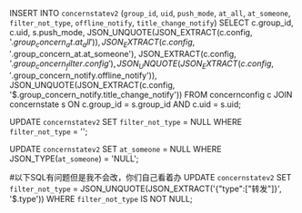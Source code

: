 INSERT INTO `concernstatev2` (`group_id`, `uid`, `push_mode`, `at_all`, `at_someone`, `filter_not_type`, `offline_notify`, `title_change_notify`)
SELECT 
  c.group_id,
  c.uid,
  s.push_mode,
  JSON_UNQUOTE(JSON_EXTRACT(c.config, '$.group_concern_at.at_all')),
  JSON_EXTRACT(c.config, '$.group_concern_at.at_someone'),
  JSON_EXTRACT(c.config, '$.group_concern_filter.config'),
  JSON_UNQUOTE(JSON_EXTRACT(c.config, '$.group_concern_notify.offline_notify')),
  JSON_UNQUOTE(JSON_EXTRACT(c.config, '$.group_concern_notify.title_change_notify'))
FROM concernconfig c
JOIN concernstate s ON c.group_id = s.group_id AND c.uid = s.uid;

UPDATE `concernstatev2`
SET `filter_not_type` = NULL
WHERE `filter_not_type` = '';

UPDATE `concernstatev2`
SET `at_someone` = NULL
WHERE JSON_TYPE(`at_someone`) = 'NULL';

#以下SQL有问题但是我不会改，你们自己看着办
UPDATE `concernstatev2`
SET `filter_not_type` = JSON_UNQUOTE(JSON_EXTRACT('{"type":["转发"]}', '$.type'))
WHERE `filter_not_type` IS NOT NULL;

